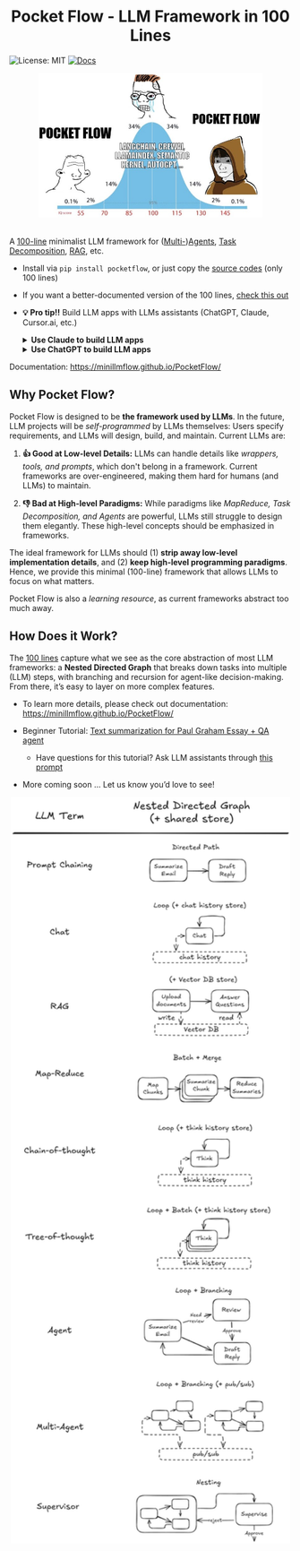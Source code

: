 <h1 align="center">Pocket Flow - LLM Framework in 100 Lines</h1>



![License: MIT](https://img.shields.io/badge/License-MIT-yellow.svg)
[![Docs](https://img.shields.io/badge/docs-latest-blue)](https://minillmflow.github.io/PocketFlow/)

<div align="center">
  <img src="./assets/minillmflow.jpg" width="400"/>
</div>

<br>

A [100-line](pocketflow/__init__.py) minimalist LLM framework for ([Multi-](https://minillmflow.github.io/PocketFlow/multi_agent.html))[Agents](https://minillmflow.github.io/PocketFlow/agent.html), [Task Decomposition](https://minillmflow.github.io/PocketFlow/decomp.html), [RAG](https://minillmflow.github.io/PocketFlow/rag.html), etc.

- Install via  ```pip install pocketflow```, or just copy the [source codes](pocketflow/__init__.py) (only 100 lines)

- If you want a better-documented version of the 100 lines, [check this out](https://chatgpt.com/share/678564bd-1ba4-8000-98e4-a6ffe363c1b8)

- **💡 Pro tip!!** Build LLM apps with LLMs assistants (ChatGPT, Claude, Cursor.ai, etc.)

  <details>
    <summary><b>Use Claude to build LLM apps</b></summary>

    - Create a [project](https://www.anthropic.com/news/projects) and upload the [docs](docs) to project knowledge
  
    - Set project custom instructions. For example:
      ```
      1. check "tool.md" and "llm.md" for the required functions.
      2. design the high-level (batch) flow and nodes.
      3. design the shared memory structure: define its fields, data structures, and how they will be updated.
      Think out aloud for above first and ask users if your design makes sense.
      4. Finally, implement. Start with simple, minimalistic codes without, for example, typing.
      ```
    - Ask it to build LLM apps (Sonnet 3.5 strongly recommended)!
      ```
      Help me build a chatbot based on a directory of PDFs.
      ```
  </details>

  <details>
    <summary><b>Use ChatGPT to build LLM apps</b></summary>

    - Try the [GPT assistant](https://chatgpt.com/g/g-677464af36588191b9eba4901946557b-mini-llm-flow-assistant). However, it uses older models, which are good for explaining but not good at coding.
  
    - For stronger coding capabilities, consider sending the [docs](docs) to more advanced models like O1.
  
        - Paste the docs link (https://github.com/miniLLMFlow/PocketFlow/tree/main/docs) to [Gitingest](https://gitingest.com/).

        - Then, paste the generated contents into your O1 prompt, and ask it to build LLM apps.
  </details>


Documentation: https://minillmflow.github.io/PocketFlow/

## Why Pocket Flow?

Pocket Flow is designed to be **the framework used by LLMs**. In the future, LLM projects will be *self-programmed* by LLMs themselves: Users specify requirements, and LLMs will design, build, and maintain. Current LLMs are:

1. **👍 Good at Low-level Details:** LLMs can handle details like *wrappers, tools, and prompts*, which don't belong in a framework. Current frameworks are over-engineered, making them hard for humans (and LLMs) to maintain.

2. **👎 Bad at High-level Paradigms:** While paradigms like *MapReduce, Task Decomposition, and Agents* are powerful, LLMs still struggle to design them elegantly. These high-level concepts should be emphasized in frameworks.

The ideal framework for LLMs should (1) **strip away low-level implementation details**, and (2) **keep high-level programming paradigms**. Hence, we provide this minimal (100-line) framework that allows LLMs to focus on what matters.  

Pocket Flow is also a *learning resource*, as current frameworks abstract too much away.

## How Does it Work?

The [100 lines](pocketflow/__init__.py) capture what we see as the core abstraction of most LLM frameworks: a **Nested Directed Graph** that breaks down tasks into multiple (LLM) steps, with branching and recursion for agent-like decision-making. From there, it’s easy to layer on more complex features.



- To learn more details, please check out documentation: https://minillmflow.github.io/PocketFlow/

- Beginner Tutorial: [Text summarization for Paul Graham Essay + QA agent](https://colab.research.google.com/github/miniLLMFlow/PocketFlow/blob/main/cookbook/demo.ipynb)

    - Have questions for this tutorial? Ask LLM assistants through [this prompt](https://chatgpt.com/share/676f16d2-7064-8000-b9d7-f6874346a6b5)
 
- More coming soon ... Let us know you’d love to see!

<div align="center">
  <img src="./assets/graph.png" width="500"/>
</div>
